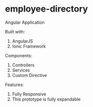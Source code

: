 # employee-directory
Angular Application

Built with:
1. AngularJS
2. Ionic Framework

Components:
1. Controllers
2. Services
3. Custom Directive

Features:
1. Fully Responsive
2. This prototype is fully expandable

